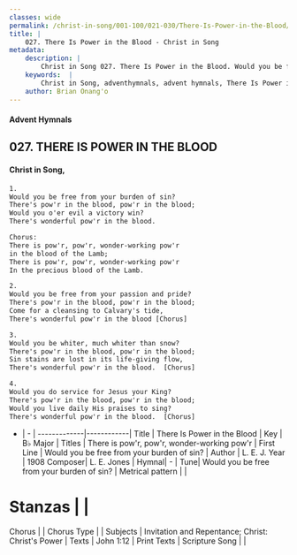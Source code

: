 ```yaml
---
classes: wide
permalink: /christ-in-song/001-100/021-030/There-Is-Power-in-the-Blood/
title: |
    027. There Is Power in the Blood - Christ in Song
metadata:
    description: |
        Christ in Song 027. There Is Power in the Blood. Would you be free from your burden of sin? There's pow'r in the blood, pow'r in the blood; Would you o'er evil a victory win? There's wonderful pow'r in the blood. Chorus: There is pow'r, pow'r, wonder-working pow'r in the blood of the Lamb; There is pow'r, pow'r, wonder-working pow'r In the precious blood of the Lamb.
    keywords:  |
        Christ in Song, adventhymnals, advent hymnals, There Is Power in the Blood, Would you be free from your burden of sin?. There is pow'r, pow'r, wonder-working pow'r
    author: Brian Onang'o
---
```


#### Advent Hymnals
## 027. THERE IS POWER IN THE BLOOD
####  Christ in Song,

```txt
1.
Would you be free from your burden of sin?
There's pow'r in the blood, pow'r in the blood;
Would you o'er evil a victory win?
There's wonderful pow'r in the blood.

Chorus:
There is pow'r, pow'r, wonder-working pow'r
in the blood of the Lamb;
There is pow'r, pow'r, wonder-working pow'r
In the precious blood of the Lamb.

2.
Would you be free from your passion and pride?
There's pow'r in the blood, pow'r in the blood;
Come for a cleansing to Calvary's tide,
There's wonderful pow'r in the blood [Chorus]

3.
Would you be whiter, much whiter than snow?
There's pow'r in the blood, pow'r in the blood;
Sin stains are lost in its life-giving flow,
There's wonderful pow'r in the blood.  [Chorus]

4.
Would you do service for Jesus your King?
There's pow'r in the blood, pow'r in the blood;
Would you live daily His praises to sing?
There's wonderful pow'r in the blood.  [Chorus]


```

- |   -  |
-------------|------------|
Title | There Is Power in the Blood |
Key | B♭ Major |
Titles | There is pow'r, pow'r, wonder-working pow'r |
First Line | Would you be free from your burden of sin? |
Author | L. E. J.
Year | 1908
Composer| L. E. Jones |
Hymnal|  - |
Tune| Would you be free from your burden of sin? |
Metrical pattern | |
# Stanzas |  |
Chorus |  |
Chorus Type |  |
Subjects | Invitation and Repentance; Christ: Christ's Power |
Texts | John 1:12 |
Print Texts | 
Scripture Song |  |
    
